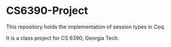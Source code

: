 # CS6390-Project

This repository holds the implementation of session types in Coq. 

It is a class project for CS 6390, Georgia Tech. 
